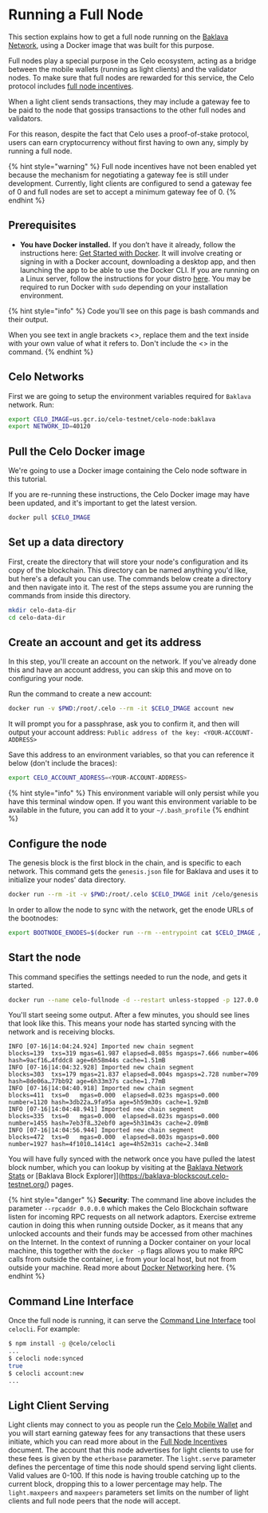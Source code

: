 # Running a Full Node

This section explains how to get a full node running on the [Baklava Network](baklava-testnet.md), using a Docker image that was built for this purpose.

Full nodes play a special purpose in the Celo ecosystem, acting as a bridge between the mobile wallets \(running as light clients\) and the validator nodes. To make sure that full nodes are rewarded for this service, the Celo protocol includes [full node incentives](../celo-codebase/protocol/transactions/full-node-incentives.md).

When a light client sends transactions, they may include a gateway fee to be paid to the node that gossips transactions to the other full nodes and validators.

For this reason, despite the fact that Celo uses a proof-of-stake protocol, users can earn cryptocurrency without first having to own any, simply by running a full node.

{% hint style="warning" %}
Full node incentives have not been enabled yet because the mechanism for negotiating a gateway fee is still under development. Currently, light clients are configured to send a gateway fee of 0 and full nodes are set to accept a minimum gateway fee of 0.
{% endhint %}

## Prerequisites

- **You have Docker installed.** If you don’t have it already, follow the instructions here: [Get Started with Docker](https://www.docker.com/get-started). It will involve creating or signing in with a Docker account, downloading a desktop app, and then launching the app to be able to use the Docker CLI. If you are running on a Linux server, follow the instructions for your distro [here](https://docs.docker.com/install/#server). You may be required to run Docker with `sudo` depending on your installation environment.

{% hint style="info" %}
Code you'll see on this page is bash commands and their output.

When you see text in angle brackets &lt;&gt;, replace them and the text inside with your own value of what it refers to. Don't include the &lt;&gt; in the command.
{% endhint %}

## Celo Networks

First we are going to setup the environment variables required for `Baklava` network. Run:

```bash
export CELO_IMAGE=us.gcr.io/celo-testnet/celo-node:baklava
export NETWORK_ID=40120
```

## Pull the Celo Docker image

We're going to use a Docker image containing the Celo node software in this tutorial.

If you are re-running these instructions, the Celo Docker image may have been updated, and it's important to get the latest version.

```bash
docker pull $CELO_IMAGE
```

## Set up a data directory

First, create the directory that will store your node's configuration and its copy of the blockchain. This directory can be named anything you'd like, but here's a default you can use. The commands below create a directory and then navigate into it. The rest of the steps assume you are running the commands from inside this directory.

```bash
mkdir celo-data-dir
cd celo-data-dir
```

## Create an account and get its address

In this step, you'll create an account on the network. If you've already done this and have an account address, you can skip this and move on to configuring your node.

Run the command to create a new account:

```bash
docker run -v $PWD:/root/.celo --rm -it $CELO_IMAGE account new
```

It will prompt you for a passphrase, ask you to confirm it, and then will output your account address: `Public address of the key: <YOUR-ACCOUNT-ADDRESS>`

Save this address to an environment variables, so that you can reference it below (don't include the braces):

```bash
export CELO_ACCOUNT_ADDRESS=<YOUR-ACCOUNT-ADDRESS>
```

{% hint style="info" %}
This environment variable will only persist while you have this terminal window open. If you want this environment variable to be available in the future, you can add it to your `~/.bash_profile`
{% endhint %}

## Configure the node

The genesis block is the first block in the chain, and is specific to each network. This command gets the `genesis.json` file for Baklava and uses it to initialize your nodes' data directory.

```bash
docker run --rm -it -v $PWD:/root/.celo $CELO_IMAGE init /celo/genesis.json
```

In order to allow the node to sync with the network, get the enode URLs of the bootnodes:

```bash
export BOOTNODE_ENODES=$(docker run --rm --entrypoint cat $CELO_IMAGE /celo/bootnodes)
```

## Start the node

This command specifies the settings needed to run the node, and gets it started.

```bash
docker run --name celo-fullnode -d --restart unless-stopped -p 127.0.0.1:8545:8545 -p 127.0.0.1:8546:8546 -p 30303:30303 -p 30303:30303/udp -v $PWD:/root/.celo $CELO_IMAGE --verbosity 3 --networkid $NETWORK_ID --syncmode full --rpc --rpcaddr 0.0.0.0 --rpcapi eth,net,web3,debug,admin,personal --light.serve 90 --light.maxpeers 1000 --maxpeers 1100 --etherbase $CELO_ACCOUNT_ADDRESS --bootnodes $BOOTNODE_ENODES --nousb
```

You'll start seeing some output. After a few minutes, you should see lines that look like this. This means your node has started syncing with the network and is receiving blocks.

```text
INFO [07-16|14:04:24.924] Imported new chain segment               blocks=139  txs=319 mgas=61.987 elapsed=8.085s mgasps=7.666 number=406  hash=9acf16…4fddc8 age=6h58m44s cache=1.51mB
INFO [07-16|14:04:32.928] Imported new chain segment               blocks=303  txs=179 mgas=21.837 elapsed=8.004s mgasps=2.728 number=709  hash=8de06a…77bb92 age=6h33m37s cache=1.77mB
INFO [07-16|14:04:40.918] Imported new chain segment               blocks=411  txs=0   mgas=0.000  elapsed=8.023s mgasps=0.000 number=1120 hash=3db22a…9fa95a age=5h59m30s cache=1.92mB
INFO [07-16|14:04:48.941] Imported new chain segment               blocks=335  txs=0   mgas=0.000  elapsed=8.023s mgasps=0.000 number=1455 hash=7eb3f8…32ebf0 age=5h31m43s cache=2.09mB
INFO [07-16|14:04:56.944] Imported new chain segment               blocks=472  txs=0   mgas=0.000  elapsed=8.003s mgasps=0.000 number=1927 hash=4f1010…1414c1 age=4h52m31s cache=2.34mB
```

You will have fully synced with the network once you have pulled the latest block number, which you can lookup by visiting at the [Baklava Network Stats](https://baklava-celostats.celo-testnet.org/) or [Baklava Block Explorer]](https://baklava-blockscout.celo-testnet.org/) pages.

{% hint style="danger" %}
**Security**: The command line above includes the parameter `--rpcaddr 0.0.0.0` which makes the Celo Blockchain software listen for incoming RPC requests on all network adaptors. Exercise extreme caution in doing this when running outside Docker, as it means that any unlocked accounts and their funds may be accessed from other machines on the Internet. In the context of running a Docker container on your local machine, this together with the `docker -p` flags allows you to make RPC calls from outside the container, i.e from your local host, but not from outside your machine. Read more about [Docker Networking](https://docs.docker.com/network/network-tutorial-standalone/#use-user-defined-bridge-networks) here.
{% endhint %}

## Command Line Interface

Once the full node is running, it can serve the [Command Line Interface](../command-line-interface/introduction.md) tool `celocli`. For example:
```bash
$ npm install -g @celo/celocli
...
$ celocli node:synced
true
$ celocli account:new
...
```

## Light Client Serving

Light clients may connect to you as people run the [Celo Mobile Wallet](using-the-mobile-wallet.md) and you will start earning gateway fees for any transactions that these users initiate, which you can read more about in the [Full Node Incentives](../celo-codebase/protocol/transactions/full-node-incentives.md) document. The account that this node advertises for light clients to use for these fees is given by the `etherbase` parameter. The `light.serve` parameter defines the percentage of time this node should spend serving light clients. Valid values are 0-100. If this node is having trouble catching up to the current block, dropping this to a lower percentage may help. The `light.maxpeers` and `maxpeers` parameters set limits on the number of light clients and full node peers that the node will accept.
